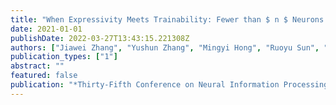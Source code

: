 ```yaml
---
title: "When Expressivity Meets Trainability: Fewer than $ n $ Neurons Can Work"
date: 2021-01-01
publishDate: 2022-03-27T13:43:15.221308Z
authors: ["Jiawei Zhang", "Yushun Zhang", "Mingyi Hong", "Ruoyu Sun", "Zhi-Quan Luo"]
publication_types: ["1"]
abstract: ""
featured: false
publication: "*Thirty-Fifth Conference on Neural Information Processing Systems*"
---
```


